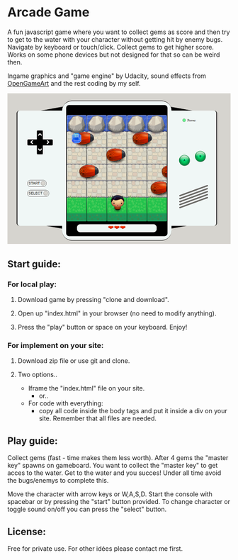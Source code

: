 # Arcade Game

A fun javascript game where you want to collect gems as score and then try to get to the water with your character without getting hit by enemy bugs. Navigate by keyboard or touch/click.
Collect gems to get higher score. 
Works on some phone devices but not designed for that so can be weird then.

Ingame graphics and "game engine" by Udacity, sound effects from [OpenGameArt](https://opengameart.org/) and the rest coding by my self.

![ingame image](images/gamePrint.png)

## Start guide:

### For local play:
1. Download game by pressing "clone and download".

2. Open up "index.html" in your browser (no need to modify anything).

3. Press the "play" button or space on your keyboard. Enjoy!

### For implement on your site:
1. Download zip file or use git and clone.

2. Two options..
   - Iframe the "index.html" file on your site.
   	 - or..
   - For code with everything:
     - copy all code inside the body tags and put it inside a div on your site. Remember that all files are needed.

## Play guide:
Collect gems (fast - time makes them less worth). After 4 gems the "master key" spawns on gameboard.
You want to collect the "master key" to get acces to the water.
Get to the water and you succes!
Under all time avoid the bugs/enemys to complete this.

Move the character with arrow keys or W,A,S,D.
Start the console with spacebar or by pressing the "start" button provided.
To change character or toggle sound on/off you can press the "select" button.

## License: 
Free for private use. For other idées please contact me first.